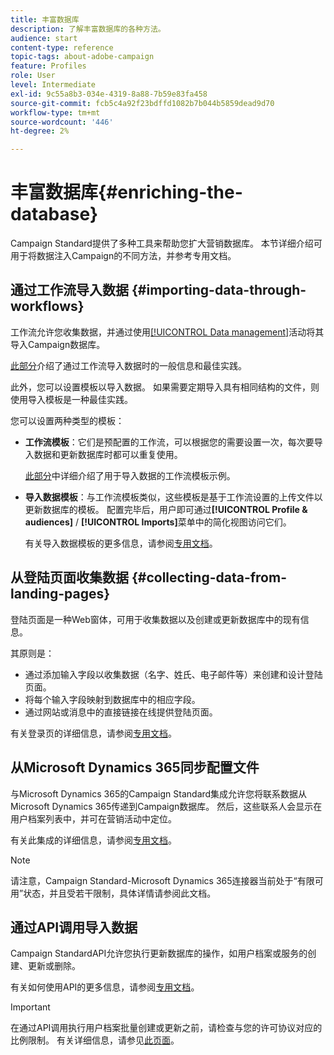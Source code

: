 ```yaml
---
title: 丰富数据库
description: 了解丰富数据库的各种方法。
audience: start
content-type: reference
topic-tags: about-adobe-campaign
feature: Profiles
role: User
level: Intermediate
exl-id: 9c55a8b3-034e-4319-8a88-7b59e83fa458
source-git-commit: fcb5c4a92f23bdffd1082b7b044b5859dead9d70
workflow-type: tm+mt
source-wordcount: '446'
ht-degree: 2%

---
```


# 丰富数据库{#enriching-the-database}

Campaign Standard提供了多种工具来帮助您扩大营销数据库。 本节详细介绍可用于将数据注入Campaign的不同方法，并参考专用文档。

## 通过工作流导入数据 {#importing-data-through-workflows}

工作流允许您收集数据，并通过使用[[!UICONTROL Data management]](../../automating/using/about-data-management-activities.md)活动将其导入Campaign数据库。

[此部分](../../automating/using/about-data-import-and-export.md)介绍了通过工作流导入数据时的一般信息和最佳实践。

此外，您可以设置模板以导入数据。 如果需要定期导入具有相同结构的文件，则使用导入模板是一种最佳实践。

您可以设置两种类型的模板：

* **工作流模板**：它们是预配置的工作流，可以根据您的需要设置一次，每次要导入数据和更新数据库时都可以重复使用。

  [此部分](../../automating/using/creating-import-workflow-templates.md)中详细介绍了用于导入数据的工作流模板示例。

* **导入数据模板**：与工作流模板类似，这些模板是基于工作流设置的上传文件以更新数据库的模板。 配置完毕后，用户即可通过&#x200B;**[!UICONTROL Profile & audiences]** / **[!UICONTROL Imports]**&#x200B;菜单中的简化视图访问它们。

  有关导入数据模板的更多信息，请参阅[专用文档](../../automating/using/importing-data-with-import-templates.md)。

## 从登陆页面收集数据 {#collecting-data-from-landing-pages}

登陆页面是一种Web窗体，可用于收集数据以及创建或更新数据库中的现有信息。

其原则是：

* 通过添加输入字段以收集数据（名字、姓氏、电子邮件等）来创建和设计登陆页面。
* 将每个输入字段映射到数据库中的相应字段。
* 通过网站或消息中的直接链接在线提供登陆页面。

有关登录页的详细信息，请参阅[专用文档](../../channels/using/getting-started-with-landing-pages.md)。

## 从Microsoft Dynamics 365同步配置文件

与Microsoft Dynamics 365的Campaign Standard集成允许您将联系数据从Microsoft Dynamics 365传递到Campaign数据库。
然后，这些联系人会显示在用户档案列表中，并可在营销活动中定位。

有关此集成的详细信息，请参阅[专用文档](../../integrating/using/d365-acs-get-started.md)。

>[!NOTE]
>
>请注意，Campaign Standard-Microsoft Dynamics 365连接器当前处于“有限可用”状态，并且受若干限制，具体详情请参阅此文档。

## 通过API调用导入数据

Campaign StandardAPI允许您执行更新数据库的操作，如用户档案或服务的创建、更新或删除。

有关如何使用API的更多信息，请参阅[专用文档](../../api/using/get-started-apis.md)。

>[!IMPORTANT]
>
>在通过API调用执行用户档案批量创建或更新之前，请检查与您的许可协议对应的比例限制。 有关详细信息，请参见[此页面](https://helpx.adobe.com/cn/legal/product-descriptions/campaign-standard.html#ITInfrastructureResourcesbyActiveProfilesTiers)。
